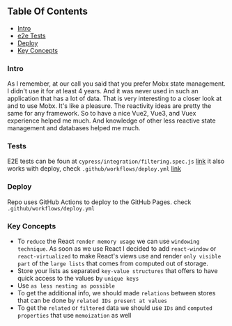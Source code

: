 ## Table Of Contents
- [Intro](#intro)
- [e2e Tests](#tests)
- [Deploy](#deploy)
- [Key Concepts](#key-concepts)

### Intro

As I remember, at our call you said that you prefer Mobx state management. I didn't use it for at least 4 years. And it was never used in such an application that has a lot of data. That is very interesting to a closer look at and to use Mobx. It's like a pleasure. The reactivity ideas are pretty the same for any framework. So to have a nice Vue2, Vue3, and Vuex experience helped me much. And knowledge of other less reactive state management and databases helped me much.

### Tests

E2E tests can be foun at `cypress/integration/filtering.spec.js` [link](https://github.com/shapkarin/crypto-metrics/blob/main/cypress/integration/filtering.spec.js)
it also works with deploy, check `.github/workflows/deploy.yml` [link](https://github.com/shapkarin/crypto-metrics/blob/main/.github/workflows/deploy.yml)

### Deploy

Repo uses GitHub Actions to deploy to the GitHub Pages.
check `.github/workflows/deploy.yml`

### Key Concepts

- To `reduce` the React `render memory usage` we can use `windowing technique`. As soon as we use React I decided to add `react-window`  or `react-virtualized` to make React's views use and render `only visible part` of the `large lists` that comes from computed out of storage.
- Store your lists as separated `key-value structures` that offers to have quick access to the values by `unique keys`
- Use `as less nesting as possible`
- To get the additional info, we should made `relations` between stores that can be done by `related IDs present at values`
- To get the `related` or `filtered` data we should use `IDs` and `computed properties` that use `memoization` as well

